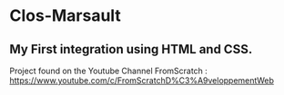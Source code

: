 # Clos-Marsault
## My First integration using HTML and CSS.
Project found on the Youtube Channel FromScratch : https://www.youtube.com/c/FromScratchD%C3%A9veloppementWeb
